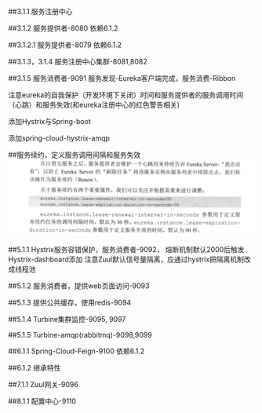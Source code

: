 ##3.1.1
服务注册中心

##3.1.2
服务提供者-8080
依赖6.1.2

##3.1.2.1
服务提供者-8079
依赖6.1.2

##3.1.3，3.1.4
服务注册中心集群-8081,8082

##3.1.5
服务消费者-9091
服务发现-Eureka客户端完成，服务消费-Ribbon

注意eureka的自我保护（开发环境下关闭）时间和服务提供者的服务调用时间（心跳）和服务失效(和eureka注册中心的红色警告相关)

添加Hystrix与Spring-boot

添加spring-cloud-hystrix-amqp

##服务续约，定义服务调用间隔和服务失效
![输入图片说明](https://github.com/TianYunZi/15springcloud/blob/master/picture/Eureka%E6%9C%8D%E5%8A%A1%E7%BB%AD%E7%BA%A6.png)

##5.1.1 
Hystrix服务容错保护，服务消费者-9092，
熔断机制默认2000后触发
Hystrix-dashboard添加
注意Zuul默认信号量隔离，应通过hystrix把隔离机制改成线程池

##5.1.2
服务消费者，提供web页面访问-9093

##5.1.3
提供公共缓存，使用redis-9094

##5.1.4
Turbine集群监控-9095, 9097

##5.1.5
Turbine-amqp(rabbitmq)-9098,9099

##6.1.1
Spring-Cloud-Feign-9100
依赖6.1.2

##6.1.2
继承特性

##7.1.1
Zuul网关-9096

##8.1.1
配置中心-9110

